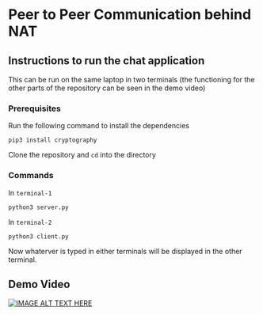 # Peer to Peer Communication behind NAT

## Instructions to run the chat application
This can be run on the same laptop in two terminals (the functioning for the other parts of the repository can be seen in the demo video)
### Prerequisites
Run the following command to install the dependencies
```
pip3 install cryptography
```
Clone the repository and `cd` into the directory

### Commands
In `terminal-1`
```
python3 server.py
```
In `terminal-2`
```
python3 client.py
```
Now whaterver is typed in either terminals will be displayed in the other terminal.


## Demo Video
[![IMAGE ALT TEXT HERE](https://img.youtube.com/vi/BLWzlNa6RvA/0.jpg)](https://www.youtube.com/watch?v=BLWzlNa6RvA)
